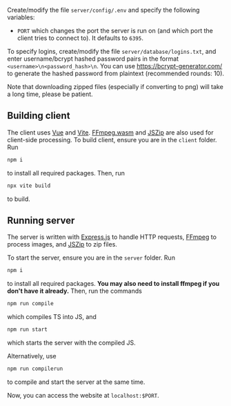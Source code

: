 Create/modify the file `server/config/.env` and specify the following variables:
* `PORT` which changes the port the server is run on (and which port the client tries to connect to). It defaults to `6395`.

To specify logins, create/modify the file `server/database/logins.txt`, and enter username/bcrypt hashed password pairs in the format `<username>\n<password_hash>\n`. You can use https://bcrypt-generator.com/ to generate the hashed password from plaintext (recommended rounds: 10).

Note that downloading zipped files (especially if converting to png) will take a long time, please be patient.

## Building client

The client uses [Vue](https://vuejs.org/) and [Vite](https://vitejs.dev). [FFmpeg.wasm](https://ffmpegwasm.netlify.app/) and [JSZip](https://stuk.github.io/jszip/) are also used for client-side processing. To build client, ensure you are in the `client` folder. Run
```bash
npm i
```
to install all required packages. Then, run
```bash
npx vite build
```
to build.

## Running server

The server is written with [Express.js](https://expressjs.com/) to handle HTTP requests, [FFmpeg](https://www.ffmpeg.org/) to process images, and [JSZip](https://stuk.github.io/jszip/) to zip files.

To start the server, ensure you are in the `server` folder. Run
```bash
npm i
```
to install all required packages. **You may also need to install ffmpeg if you don't have it already.** Then, run the commands
```bash
npm run compile
```
which compiles TS into JS, and
```bash
npm run start
```
which starts the server with the compiled JS.

Alternatively, use
```bash
npm run compilerun
```
to compile and start the server at the same time.

Now, you can access the website at `localhost:$PORT`.